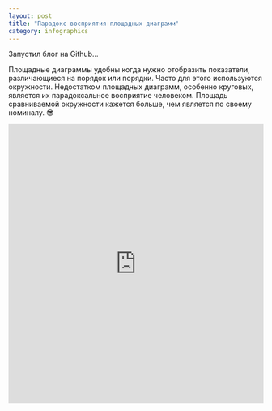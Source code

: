 ```yaml
---
layout: post
title: "Парадокс восприятия площадных диаграмм"
category: infographics
---
```

Запустил блог на Github...

Площадные диаграммы удобны когда нужно отобразить показатели, различающиеся на порядок или порядки. Часто для этого используются окружности. Недостатком площадных диаграмм, особенно круговых, является их парадоксальное восприятие человеком. Площадь сравниваемой окружности кажется больше, чем является по своему номиналу. 😎

<iframe width="100%" height="551" frameborder="0" src="https://observablehq.com/embed/@mizinov/area-comparison?cells=chart%2Cviewof+percent"></iframe>
